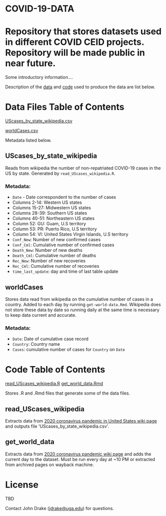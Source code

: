 # COVID-19-DATA

Repository that stores datasets used in different COVID CEID projects. Repository will be made public in near future.  
=======
Some introductory information.... 

Description of the [data](#data-files-table-of-contents) and [code](#code-table-of-contents) used to produce the data are list below. 

# Data Files Table of Contents

[UScases_by_state_wikipedia.csv](#uscases_by_state_wikipedia)

[worldCases.csv](#worldcases)

Metadata listed below. 

## UScases_by_state_wikipedia
Reads from wikipedia the number of non-repatriated COVID-19 cases in the US by state. Generated by `read_UScases_wikipedia.R`.

### Metadata:
- `Date` - Date correspondent to the number of cases
- Columns 2-14: Western US states
- Columns 15-27: Midwestern US states
- Columns 28-39: Southern US states
- Columns 40-51: Northeastern US states
- Column 52: GU: Guam, U.S territory
- Column 53: PR: Puerto Rico, U.S territory
- Column 54: VI: United States Virgin Islands, U.S territory
- `Conf_New`: Number of new confirmed cases 
- `Conf_Cml`: Cumulative number of confirmed cases
- `Death_New`: Number of new deaths
- `Death_Cml`: Cumulative number of deaths
- `Rec_New`: Number of new recoveries
- `Rec_Cml`: Cumulative number of recoveries
- `time_last_update`: day and time of last table update


## worldCases
Stores data read from wikipedia on the cumulative number of cases in a country. Added to each day by running `get-world-data.Rmd`. Wikipedia does not store these data by date so running daily at the same time is necessary to keep data current and accurate.

### Metadata: 
 - `Date`: Date of cumulative case record
 - `Country`: Country name
 - `Cases`: cumulative number of cases for `Country` on `Date`
 
# Code Table of Contents

[read_UScases_wikipedia.R](#read_uscases_wikipedia)
[get_world_data.Rmd](#get_world_data)

Stores .R and .Rmd files that generate some of the data files.

## read_UScases_wikipedia
Extracts data from [2020 coronavirus pandemic in United States wiki page](https://en.wikipedia.org/wiki/2020_coronavirus_pandemic_in_the_United_States) and outputs file 'UScases_by_state_wikipedia.csv'.

## get_world_data
Extracts data from [2020 coronavirus pandemic wiki page](https://en.wikipedia.org/wiki/2019%E2%80%9320_coronavirus_pandemic) and adds the current day to the dataset. Must be run every day at ~10 PM or extracted from archived pages on wayback machine.

# License 
TBD

Contact John Drake (jdrake@uga.edu) for questions. 

